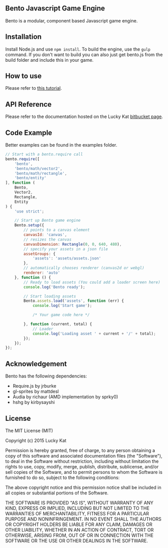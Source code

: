 ## Bento Javascript Game Engine

Bento is a modular, component based Javascript game engine. 

## Installation

Install Node.js and use `npm install`. To build the engine, use the `gulp` command. If you don't want to build you can also just get bento.js from the build folder and include this in your game.

## How to use

Please refer to [this tutorial](http://www.lucky-kat.com/bento).

## API Reference

Please refer to the documentation hosted on the Lucky Kat [bitbucket page](http://luckykat.bitbucket.org/).

## Code Example

Better examples can be found in the examples folder.

```javascript
// Start with a bento.require call
bento.require([
    'bento',
    'bento/math/vector2',
    'bento/math/rectangle',
    'bento/entity'
], function (
    Bento,
    Vector2,
    Rectangle,
    Entity
) {
    'use strict';

    // Start up Bento game engine
    Bento.setup({
        // points to a canvas element
        canvasId: 'canvas',
        // resizes the canvas
        canvasDimension: Rectangle(0, 0, 640, 480),
        // specify your assets in a json file
        assetGroups: {
            'assets': 'assets/assets.json'
        },
        // automatically chooses renderer (canvas2d or webgl)
        renderer: 'auto'
    }, function () {
        // Ready to load assets (You could add a loader screen here)
        console.log('Bento ready');

        // Start loading assets
        Bento.assets.load('assets', function (err) {            
            console.log('Start game');

            /* Your game code here */

        }, function (current, total) {
            // Loader
            console.log('Loading asset ' + current + '/' + total);
        });
    });
});
```
## Acknowledgement

Bento has the following dependencies:
*   Require.js by jrburke
*   gl-sprites by mattdesl
*   Audia by richaur (AMD implementation by sprky0)
*   hshg by kirbysayshi

## License

The MIT License (MIT)

Copyright (c) 2015 Lucky Kat

Permission is hereby granted, free of charge, to any person obtaining a copy
of this software and associated documentation files (the "Software"), to deal
in the Software without restriction, including without limitation the rights
to use, copy, modify, merge, publish, distribute, sublicense, and/or sell
copies of the Software, and to permit persons to whom the Software is
furnished to do so, subject to the following conditions:

The above copyright notice and this permission notice shall be included in all
copies or substantial portions of the Software.

THE SOFTWARE IS PROVIDED "AS IS", WITHOUT WARRANTY OF ANY KIND, EXPRESS OR
IMPLIED, INCLUDING BUT NOT LIMITED TO THE WARRANTIES OF MERCHANTABILITY,
FITNESS FOR A PARTICULAR PURPOSE AND NONINFRINGEMENT. IN NO EVENT SHALL THE
AUTHORS OR COPYRIGHT HOLDERS BE LIABLE FOR ANY CLAIM, DAMAGES OR OTHER
LIABILITY, WHETHER IN AN ACTION OF CONTRACT, TORT OR OTHERWISE, ARISING FROM,
OUT OF OR IN CONNECTION WITH THE SOFTWARE OR THE USE OR OTHER DEALINGS IN THE
SOFTWARE.